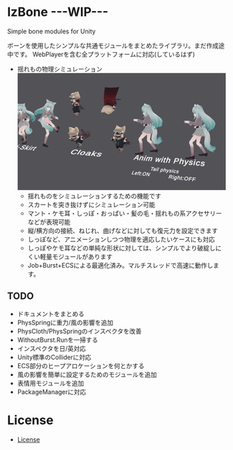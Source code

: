 # IzBone  ---WIP---
Simple bone modules for Unity


ボーンを使用したシンプルな共通モジュールをまとめたライブラリ。まだ作成途中です。
WebPlayerを含む全プラットフォームに対応(しているはず)

- 揺れもの物理シミュレーション
![](Documentation~/ss_01.gif)
  - 揺れものをシミュレーションするための機能です
  - スカートを突き抜けずにシミュレーション可能
  - マント・ケモ耳・しっぽ・おっぱい・髪の毛・揺れもの系アクセサリーなどが表現可能
  - 縦/横方向の接続、ねじれ、曲げなどに対しても復元力を設定できます
  - しっぽなど、アニメーションしつつ物理を適応したいケースにも対応
  - しっぽやケモ耳などの単純な形状に対しては、シンプルでより破綻しにくい軽量モジュールがあります
  - Job+Burst+ECSによる最適化済み。マルチスレッドで高速に動作します。

## TODO

* ドキュメントをまとめる
* PhysSpringに重力/風の影響を追加
* PhysCloth/PhysSpringのインスペクタを改善
* WithoutBurst.Runを一掃する
* インスペクタを日/英対応
* Unity標準のColliderに対応
* ECS部分のヒープアロケーションを何とかする
* 風の影響を簡単に設定するためのモジュールを追加
* 表情用モジュールを追加
* PackageManagerに対応

# License
- [License](LICENSE)



